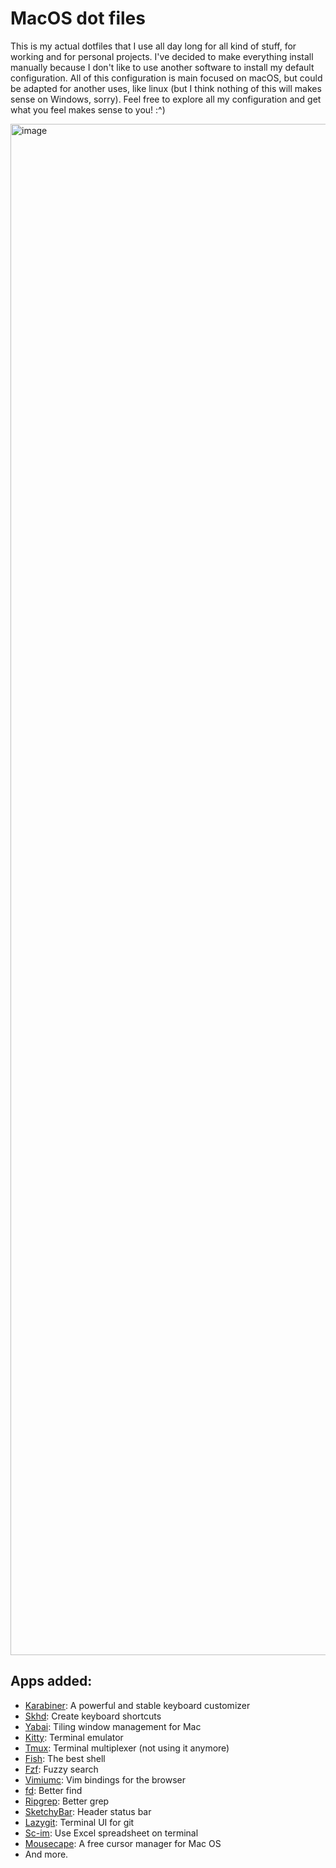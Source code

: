 # MacOS dot files

This is my actual dotfiles that I use all day long for all kind of stuff, for working and for personal projects. I've decided to make everything install manually because I don't like to use another software to install my default configuration. All of this configuration is main focused on macOS, but could be adapted for another uses, like linux (but I think nothing of this will makes sense on Windows, sorry). Feel free to explore all my configuration and get what you feel makes sense to you! :^)

<img width="2450" alt="image" src="main.png">

## Apps added:

- [Karabiner](https://karabiner-elements.pqrs.org/): A powerful and stable keyboard customizer
- [Skhd](https://github.com/koekeishiya/skhd): Create keyboard shortcuts
- [Yabai](https://github.com/koekeishiya/yabai): Tiling window management for Mac
- [Kitty](https://sw.kovidgoyal.net/kitty/): Terminal emulator
- [Tmux](https://github.com/tmux/tmux/): Terminal multiplexer (not using it anymore)
- [Fish](https://fishshell.com/): The best shell
- [Fzf](https://github.com/junegunn/fzf/): Fuzzy search
- [Vimiumc](https://chrome.google.com/webstore/detail/vimium-c-all-by-keyboard/hfjbmagddngcpeloejdejnfgbamkjaeg?hl=en): Vim bindings for the browser
- [fd](https://github.com/sharkdp/fd): Better find
- [Ripgrep](https://github.com/BurntSushi/ripgrep/): Better grep
- [SketchyBar](https://github.com/FelixKratz/SketchyBar): Header status bar
- [Lazygit](https://github.com/jesseduffield/lazygit): Terminal UI for git
- [Sc-im](https://github.com/andmarti1424/sc-im): Use Excel spreadsheet on terminal
- [Mousecape](https://github.com/alexzielenski/Mousecape): A free cursor manager for Mac OS
- And more.
